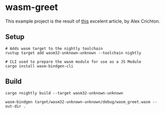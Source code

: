 # wasm-greet

This example project is the result of [this](https://hacks.mozilla.org/2018/04/javascript-to-rust-and-back-again-a-wasm-bindgen-tale/) excelent article, by Alex Crichton.

## Setup

```
# Adds wasm target to the nightly toolchain
rustup target add wasm32-unknown-unknown --toolchain nightly

# CLI used to prepare the wasm module for use as a JS Module
cargo install wasm-bindgen-cli
```

## Build

```
cargo +nightly build --target wasm32-unknown-unknown

wasm-bindgen target/wasm32-unknown-unknown/debug/wasm_greet.wasm --out-dir .
```
